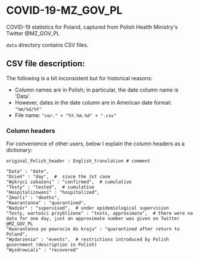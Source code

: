 # COVID-19-MZ_GOV_PL
COVID-19 statistics for Poland, captured from Polish Health Ministry's Twitter @MZ_GOV_PL

`data` directory contains CSV files.

## CSV file description:

The following is a bit inconsistent but for historical reasons: 
* Column names are in Polish; in particular, the date column name is 'Data'. 
* However, dates in the date column are in American date format: `"%m/%d/%Y"`
* File name: `"cor." + "%Y.%m.%d" + ".csv"`

### Column headers
For convenience of other users, below I explain the column headers as a dictionary: 

`original_Polish_header : English_translation # comment` 

```
"Data" : "date", 
"Dzień" : "day",  #  since the 1st case 
"Wykryci zakażeni" : "confirmed",  # cumulative
"Testy" : "tested",  # cumulative
"Hospitalizowani" : "hospitalized", 
"Zmarli" : "deaths", 
"Kwarantanna" : "quarantined", 
"Nadzór" : "supervised",  # under epidemiological supervision
"Testy, wartości przybliżone" : "tests, approximate",  # there were no data for one day, just an approximate number was given on Twitter @MZ_GOV_PL
"Kwarantanna po powrocie do kraju" : "quarantined after return to Poland", 
"Wydarzenia" : "events",  # restrictions introduced by Polish government (description in Polish)
"Wyzdrowiali" : "recovered"
```
